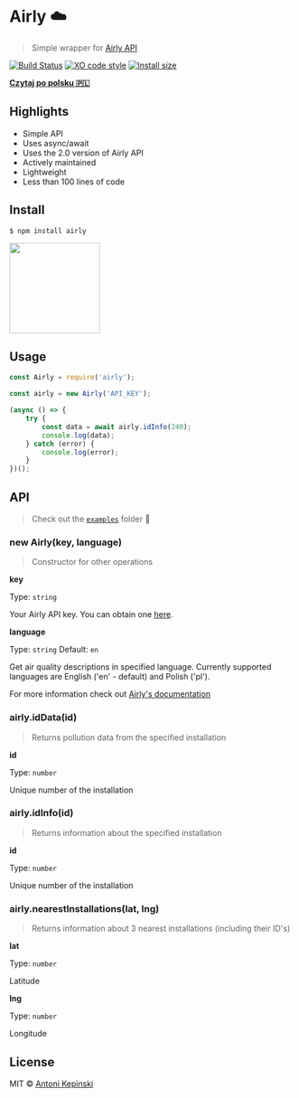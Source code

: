 # Airly :cloud:

> Simple wrapper for [Airly API](https://developer.airly.eu/docs)

[![Build Status](https://travis-ci.org/xxczaki/airly.svg?branch=master)](https://travis-ci.org/xxczaki/airly) 
[![XO code style](https://img.shields.io/badge/code_style-XO-5ed9c7.svg)](https://github.com/xojs/xo) 
[![Install size](https://packagephobia.now.sh/badge?p=airly)](https://packagephobia.now.sh/result?p=airly)

[**Czytaj po polsku :poland:**](https://github.com/xxczaki/airly/blob/master/README_PL.md)

## Highlights

* Simple API
* Uses async/await
* Uses the 2.0 version of Airly API
* Actively maintained
* Lightweight
* Less than 100 lines of code

## Install

```
$ npm install airly
```

<a href="https://www.patreon.com/akepinski">
	<img src="https://c5.patreon.com/external/logo/become_a_patron_button@2x.png" width="160">
</a>


## Usage

```js
const Airly = require('airly');

const airly = new Airly('API_KEY');

(async () => {
	try {
		const data = await airly.idInfo(240);
		console.log(data);
	} catch (error) {
		console.log(error);
	}
})();
```


## API

> Check out the [`examples`](https://github.com/xxczaki/airly/tree/master/examples) folder :rocket:

### new Airly(key, language)

> Constructor for other operations

**key**

Type: `string`

Your Airly API key. You can obtain one [here](https://developer.airly.eu/).

**language**

Type: `string`
Default: `en`

Get air quality descriptions in specified language. Currently supported languages are English ('en' - default) and Polish ('pl').

For more information check out [Airly's documentation](https://developer.airly.eu/docs#general.language)

### airly.idData(id)

> Returns pollution data from the specified installation

**id**

Type: `number`

Unique number of the installation

### airly.idInfo(id)

> Returns information about the specified installation

**id**

Type: `number`

Unique number of the installation

### airly.nearestInstallations(lat, lng)

> Returns information about 3 nearest installations (including their ID's)

**lat**

Type: `number`

Latitude

**lng**

Type: `number`

Longitude

## License

MIT © [Antoni Kepinski](https://kepinski.me)
